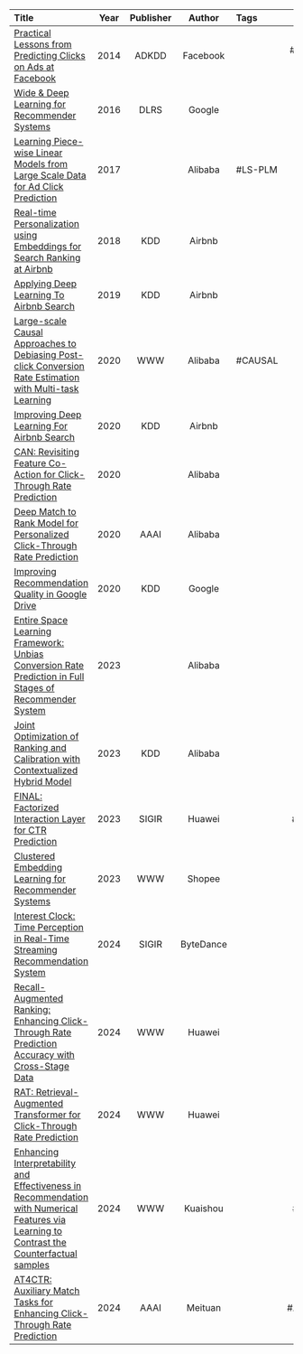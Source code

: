 
| Title                                                                                                                                                                                                                                                                                                                                               | Year | Publisher |  Author   | Tags    |  Alias   |  Score   | IsRead | Notes | Remarks                                      |
| :-------------------------------------------------------------------------------------------------------------------------------------------------------------------------------------------------------------------------------------------------------------------------------------------------------------------------------------------------- | :--: | :-------: | :-------: | :------ | :------: | :------: | :----: | :---: | -------------------------------------------- |
| [Practical Lessons from Predicting Clicks on Ads at Facebook]([2014][Facebook][GBDT-LR]%20Practical%20Lessons%20from%20Predicting%20Clicks%20on%20Ads%20at%20Facebook.pdf)                                                                                                                                                                          | 2014 |   ADKDD   | Facebook  |         | #GBDT-LR | ⭐️⭐⭐️⭐⭐️ |   N    |       |                                              |
| [Wide & Deep Learning for Recommender Systems]([2016][Google][WDL]%20Wide%20&%20Deep%20Learning%20for%20Recommender%20Systems.pdf)                                                                                                                                                                                                                  | 2016 |   DLRS    |  Google   |         |   #WDL   |  ⭐️⭐⭐️⭐  |   Y    |       |                                              |
| [Learning Piece-wise Linear Models from Large Scale Data for Ad Click Prediction]([2017][Alibaba][MLR]%20Learning%20Piece-wise%20Linear%20Models%20from%20Large%20Scale%20Data%20for%20Ad%20Click%20Prediction.pdf)                                                                                                                                 | 2017 |           |  Alibaba  | #LS-PLM |   #MLR   |          |   N    |       |                                              |
| [Real-time Personalization using Embeddings for Search Ranking at Airbnb]([2018][Airbnb]%20Real-time%20Personalization%20using%20Embeddings%20for%20Search%20Ranking%20at%20Airbnb.pdf)                                                                                                                                                             | 2018 |    KDD    |  Airbnb   |         |          | ⭐️⭐⭐️⭐⭐️ |   N    |       |                                              |
| [Applying Deep Learning To Airbnb Search]([2019][Airbnb]%20Applying%20Deep%20Learning%20To%20Airbnb%20Search.pdf)                                                                                                                                                                                                                                   | 2019 |    KDD    |  Airbnb   |         |          | ⭐️⭐⭐️⭐⭐️ |   N    |       |                                              |
| [Large-scale Causal Approaches to Debiasing Post-click Conversion Rate Estimation with Multi-task Learning]([2020]%20Large-scale%20Causal%20Approaches%20to%20Debiasing%20Post-click%20Conversion%20Rate%20Estimation%20with%20Multi-task%20Learning.pdf)                                                                                           | 2020 |    WWW    |  Alibaba  | #CAUSAL |          | ⭐️⭐⭐️⭐⭐️ |   N    |       |                                              |
| [Improving Deep Learning For Airbnb Search]([2020][Airbnb]%20Improving%20Deep%20Learning%20For%20Airbnb%20Search.pdf)                                                                                                                                                                                                                               | 2020 |    KDD    |  Airbnb   |         |          |          |   N    |       |                                              |
| [CAN: Revisiting Feature Co-Action for Click-Through Rate Prediction]([2020][Alibaba][CAN]%20CAN%20-%20Revisiting%20Feature%20Co-Action%20for%20Click-Through%20Rate%20Prediction.pdf)                                                                                                                                                              | 2020 |           |  Alibaba  |         |   #CAN   | ⭐️⭐⭐️⭐⭐️ |   N    |       |                                              |
| [Deep Match to Rank Model for Personalized Click-Through Rate Prediction]([2020][Alibaba][DMR]%20Deep%20Match%20to%20Rank%20Model%20for%20Personalized%20Click-Through%20Rate%20Prediction.pdf)                                                                                                                                                     | 2020 |   AAAI    |  Alibaba  |         |   #DMR   | ⭐️⭐⭐️⭐⭐️ |   N    |       |                                              |
| [Improving Recommendation Quality in Google Drive]([2020][Google]%20Improving%20Recommendation%20Quality%20in%20Google%20Drive.pdf)                                                                                                                                                                                                                 | 2020 |    KDD    |  Google   |         |          |          |   N    |       |                                              |
| [Entire Space Learning Framework: Unbias Conversion Rate Prediction in Full Stages of Recommender System]([2023][Alibaba]%20Entire%20Space%20Learning%20Framework-%20Unbias%20Conversion%20Rate%20Prediction%20in%20Full%20Stages%20of%20Recommender%20System.pdf)                                                                                  | 2023 |           |  Alibaba  |         |          |          |   N    |       |                                              |
| [Joint Optimization of Ranking and Calibration with Contextualized Hybrid Model]([2023][Alibaba]%20Joint%20Optimization%20of%20Ranking%20and%20Calibration%20with%20Contextualized%20Hybrid%20Model.pdf)                                                                                                                                            | 2023 |    KDD    |  Alibaba  |         |          |          |   N    |       |                                              |
| [FINAL: Factorized Interaction Layer for CTR Prediction]([2023][Huawei][FINAL]%20FINAL-%20Factorized%20Interaction%20Layer%20for%20CTR%20Prediction.pdf)                                                                                                                                                                                            | 2023 |   SIGIR   |  Huawei   |         |  #FINAL  |          |   N    |       | [参考](https://zhuanlan.zhihu.com/p/695885650) |
| [Clustered Embedding Learning for Recommender Systems]([2023][Shopee][CEL]%20Clustered%20Embedding%20Learning%20for%20Recommender%20Systems.pdf)                                                                                                                                                                                                    | 2023 |    WWW    |  Shopee   |         |   #CEL   |          |   N    |       |                                              |
| [Interest Clock: Time Perception in Real-Time Streaming Recommendation System]([2024][ByteDance]%20Interest%20Clock%20-%20Time%20Perception%20in%20Real-Time%20Streaming%20Recommendation%20System.pdf)                                                                                                                                             | 2024 |   SIGIR   | ByteDance |         |          |          |   N    |       |                                              |
| [Recall-Augmented Ranking: Enhancing Click-Through Rate Prediction Accuracy with Cross-Stage Data]([2024][Huawei][RAR]%20Recall-Augmented%20Ranking%20-%20Enhancing%20Click-Through%20Rate%20Prediction%20Accuracy%20with%20Cross-Stage%20Data.pdf)                                                                                                 | 2024 |    WWW    |  Huawei   |         |   #RAR   |          |   N    |       |                                              |
| [RAT: Retrieval-Augmented Transformer for Click-Through Rate Prediction]([2024][Huawei][RAT]%20RAT-%20Retrieval-Augmented%20Transformer%20for%20Click-Through%20Rate%20Prediction.pdf)                                                                                                                                                              | 2024 |    WWW    |  Huawei   |         |   #RAT   |          |   N    |       | [参考](https://zhuanlan.zhihu.com/p/690913912) |
| [Enhancing Interpretability and Effectiveness in Recommendation with Numerical Features via Learning to Contrast the Counterfactual samples]([2024][Kuaishou][CCSS]%20Enhancing%20Interpretability%20and%20Effectiveness%20in%20Recommendation%20with%20Numerical%20Features%20via%20Learning%20to%20Contrast%20the%20Counterfactual%20samples.pdf) | 2024 |    WWW    | Kuaishou  |         |  #CCSS   |          |   N    |       |                                              |
| [AT4CTR: Auxiliary Match Tasks for Enhancing Click-Through Rate Prediction]([2024][Meituan][AT4CTR]%20AT4CTR-%20Auxiliary%20Match%20Tasks%20for%20Enhancing%20Click-Through%20Rate%20Prediction.pdf)                                                                                                                                                | 2024 |   AAAI    |  Meituan  |         | #AT4CTR  |          |   N    |       | [参考](https://zhuanlan.zhihu.com/p/693968431) |

